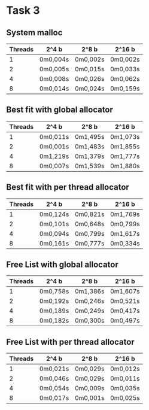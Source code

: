 # Task 3

## System malloc

| Threads |  2^4 b | 2^8 b  | 2^16 b |
|---------|--------|--------|--------|
|   1     |0m0,004s|0m0,002s|0m0,002s|
|   2     |0m0,005s|0m0,015s|0m0,033s|
|   4     |0m0,008s|0m0,026s|0m0,062s|
|   8     |0m0,014s|0m0,024s|0m0,159s|

## Best fit with global allocator

| Threads |  2^4 b | 2^8 b  | 2^16 b |
|---------|--------|--------|--------|
|   1     |0m0,011s|0m1,495s|0m1,073s|
|   2     |0m0,001s|0m1,483s|0m1,855s|
|   4     |0m1,219s|0m1,379s|0m1,777s|
|   8     |0m0,007s|0m1,539s|0m1,880s|

## Best fit with per thread allocator

| Threads |  2^4 b | 2^8 b  | 2^16 b |
|---------|--------|--------|--------|
|   1     |0m0,124s|0m0,821s|0m1,769s|
|   2     |0m0,101s|0m0,648s|0m0,799s|
|   4     |0m0,094s|0m0,799s|0m1,617s|
|   8     |0m0,161s|0m0,777s|0m0,334s|

## Free List with global allocator

| Threads |  2^4 b | 2^8 b  | 2^16 b |
|---------|--------|--------|--------|
|   1     |0m0,758s|0m1,386s|0m1,607s|
|   2     |0m0,192s|0m0,246s|0m0,521s|
|   4     |0m0,189s|0m0,249s|0m0,417s|
|   8     |0m0,182s|0m0,300s|0m0,497s|

## Free List with per thread allocator

| Threads |  2^4 b | 2^8 b  | 2^16 b |
|---------|--------|--------|--------|
|   1     |0m0,021s|0m0,029s|0m0,012s|
|   2     |0m0,046s|0m0,029s|0m0,011s|
|   4     |0m0,054s|0m0,009s|0m0,035s|
|   8     |0m0,017s|0m0,001s|0m0,025s|
